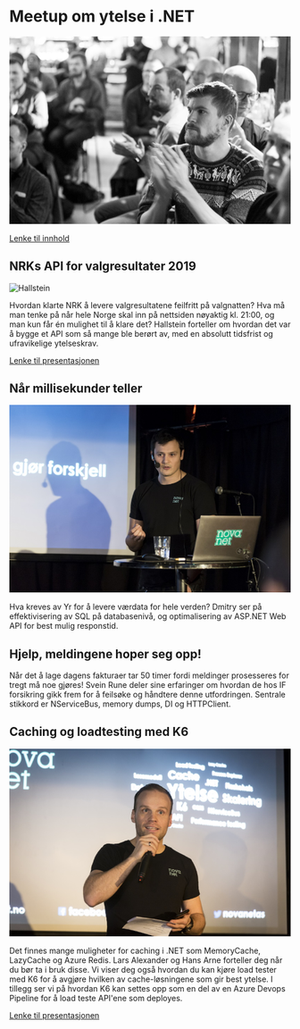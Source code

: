 # Meetup om ytelse i .NET

![Meetup](https://github.com/novanet/fagkvelder/blob/master/20200305/content/Novanet2020-21.jpg)

[Lenke til innhold](https://github.com/novanet/fagkvelder/tree/master/20200305/content)

## NRKs API for valgresultater 2019

![Hallstein](https://github.com/novanet/fagkvelder/blob/master/20200305/content/2020-19.jpg)

Hvordan klarte NRK å levere valgresultatene feilfritt på valgnatten? Hva må man tenke på når hele Norge skal inn på nettsiden nøyaktig kl. 21:00, og man kun får én mulighet til å klare det? Hallstein forteller om hvordan det var å bygge et API som så mange ble berørt av, med en absolutt tidsfrist og ufravikelige ytelseskrav.

[Lenke til presentasjonen](https://github.com/novanet/fagkvelder/tree/master/20200305/content/Valgresultater.pdf)


## Når millisekunder teller

![Dmitry](https://github.com/novanet/fagkvelder/blob/master/20200305/content/2020-24.jpg)

Hva kreves av Yr for å levere værdata for hele verden? Dmitry ser på effektivisering av SQL på databasenivå, og optimalisering av ASP.NET Web API for best mulig responstid.

## Hjelp, meldingene hoper seg opp!

Når det å lage dagens fakturaer tar 50 timer fordi meldinger prosesseres for tregt må noe gjøres! Svein Rune deler sine erfaringer om hvordan de hos IF forsikring gikk frem for å feilsøke og håndtere denne utfordringen. Sentrale stikkord er NServiceBus, memory dumps, DI og HTTPClient.

## Caching og loadtesting med K6

![Hallstein](https://github.com/novanet/fagkvelder/blob/master/20200305/content/2020-12.jpg)

Det finnes mange muligheter for caching i .NET som MemoryCache, LazyCache og Azure Redis. Lars Alexander og Hans Arne forteller deg når du bør ta i bruk disse. Vi viser deg også hvordan du kan kjøre load tester med K6 for å avgjøre hvilken av cache-løsningene som gir best ytelse. I tillegg ser vi på hvordan K6 kan settes opp som en del av en Azure Devops Pipeline for å load teste API'ene som deployes.

[Lenke til presentasjonen](https://github.com/novanet/fagkvelder/tree/master/20200305/content/CachingK6.pdf)

